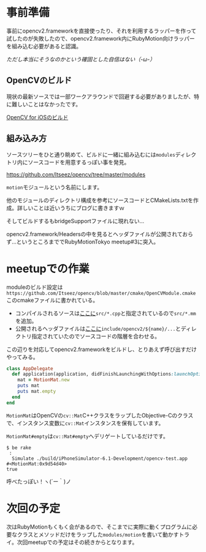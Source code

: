 # 事前準備

事前にopencv2.frameworkを直接使ったり、それを利用するラッパーを作って試したのが失敗したので、opencv2.framework内にRubyMotion向けラッパーを組み込む必要があると認識。

_ただし本当にそうなのかという確固とした自信はない（-ω-）_

## OpenCVのビルド

現状の最新ソースでは一部ワークアラウンドで回避する必要がありましたが、特に難しいことはなかったです。

[OpenCV for iOSのビルド](http://www.iwazer.com/~iwazawa/diary/2013/07/build-opencv-for-ios.html)

## 組み込み方

ソースツリーをひと通り眺めて、ビルドに一緒に組み込むには`modules`ディレクトリ内にソースコードを用意するっぽい事を発見。

https://github.com/Itseez/opencv/tree/master/modules

`motion`モジュールという名前にします。

他のモジュールのディレクトリ構成を参考にソースコードとCMakeLists.txtを作成。詳しいことは近いうちにブログに書きますｗ

そしてビルドするもbridgeSupportファイルに現れない…

opencv2.framework/Headersの中を見るとヘッダファイルが公開されておらず…というところまででRubyMotionTokyo meetup#3に突入。

# meetupでの作業

moduleのビルド設定は`https://github.com/Itseez/opencv/blob/master/cmake/OpenCVModule.cmake`このcmakeファイルに書かれている。

* コンパイルされるソースは[ここに](https://github.com/Itseez/opencv/blob/master/cmake/OpenCVModule.cmake#L430)`src/*.cpp`と指定されているので`src/*.mm`を追加。
* 公開されるヘッダファイルは[ここに](https://github.com/Itseez/opencv/blob/master/cmake/OpenCVModule.cmake#L432)`include/opencv2/${name}/...`とディレクトリ指定されていたのでソースコードの階層を合わせる。

この辺りを対応してopencv2.frameworkをビルドし、とりあえず呼び出すだけやってみる。

```ruby
class AppDelegate
  def application(application, didFinishLaunchingWithOptions:launchOptions)
    mat = MotionMat.new
    puts mat
    puts mat.empty
  end
end
```

`MotionMat`はOpenCVの`cv::Mat`C++クラスをラップしたObjective-Cのクラスで、インスタンス変数に`cv::Mat`インスタンスを保有しています。

`MotionMat#empty`は`cv::Mat#empty`へデリゲートしているだけです。

```
$ be rake
 :
  Simulate ./build/iPhoneSimulator-6.1-Development/opencv-test.app
#<MotionMat:0x9d54d40>
true
```

呼べたっぽい！ヽ(´ー｀)ノ

# 次回の予定

次はRubyMotionもくもく会があるので、そこまでに実際に動くプログラムに必要なクラスとメソッドだけをラップした`modules/motion`を書いて動かすトライ。次回meetupでの予定はその続きからとなります。

